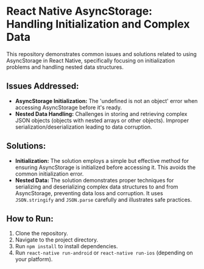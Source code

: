 # React Native AsyncStorage: Handling Initialization and Complex Data

This repository demonstrates common issues and solutions related to using AsyncStorage in React Native, specifically focusing on initialization problems and handling nested data structures.

## Issues Addressed:

* **AsyncStorage Initialization:** The 'undefined is not an object' error when accessing AsyncStorage before it's ready.
* **Nested Data Handling:**  Challenges in storing and retrieving complex JSON objects (objects with nested arrays or other objects).  Improper serialization/deserialization leading to data corruption.

## Solutions:

* **Initialization:**  The solution employs a simple but effective method for ensuring AsyncStorage is initialized before accessing it.  This avoids the common initialization error.
* **Nested Data:** The solution demonstrates proper techniques for serializing and deserializing complex data structures to and from AsyncStorage, preventing data loss and corruption.  It uses `JSON.stringify` and `JSON.parse` carefully and illustrates safe practices.

## How to Run:

1. Clone the repository.
2. Navigate to the project directory.
3. Run `npm install` to install dependencies.
4. Run `react-native run-android` or `react-native run-ios` (depending on your platform).